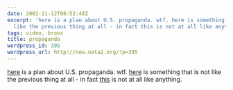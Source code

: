 ```yaml
---
date: 2002-11-12T06:52:48Z
excerpt: 'here is a plan about U.S. propaganda. wtf. here is something that is not
  like the previous thing at all - in fact this is not at all like anything. '
tags: video, broox
title: propaganda
wordpress_id: 395
wordpress_url: http://new.nata2.org/?p=395
---
```


<a href="http://www.zpub.com/un/chomsky.html">here</a> is a plan about U.S. propaganda. wtf. <a href="http://derek.broox.com/videos/R-pianist.mpg">here</a> is something that is not like the previous thing at all - in fact <a href="http://derek.broox.com/videos/R-pianist.mpg">this</a> is not at all like anything. 
